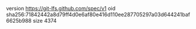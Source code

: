 version https://git-lfs.github.com/spec/v1
oid sha256:71842442a8d79ff4d0e6af80e416d110ee287705297a03d644241baf6625b988
size 4374
